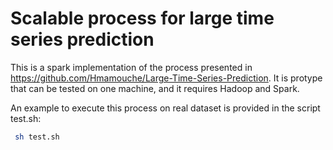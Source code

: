 # Scalable process for large time series prediction

This is a spark implementation of the process presented in https://github.com/Hmamouche/Large-Time-Series-Prediction.
It is protype that can be tested on one machine, and it requires Hadoop and Spark.

An example to execute this process on real dataset is provided in the script test.sh:

```bash
 sh test.sh
```

 

